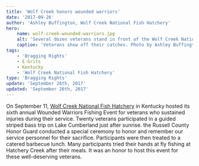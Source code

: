 ```yaml
---
title: 'Wolf Creek honors wounded warriors'
date: '2017-09-26'
author: 'Ashley Buffington, Wolf Creek National Fish Hatchery'
hero:
    name: wolf-creek-wounded-warriors.jpg
    alt: 'Several dozen veterans stand in front of the Wolf Creek National Fish Hatchery visitors center holding their catch.'
    caption: 'Veterans show off their catches. Photo by Ashley Buffington, USFWS.'
tags:
    - 'Bragging Rights'
    - E-Grits
    - Kentucky
    - 'Wolf Creek National Fish Hatchery'
type: 'Bragging Rights'
update: 'September 26th, 2017'
updated: 'September 26th, 2017'
---
```


On September 11, [Wolf Creek National Fish Hatchery](https://www.fws.gov/wolfcreek/) in Kentucky hosted its sixth annual Wounded Warriors Fishing Event for veterans who sustained injuries during their service. Twenty veterans participated in a guided striped bass trip on Lake Cumberland just after sunrise. the Russell County Honor Guard conducted a special ceremony to honor and remember our service personnel  for their sacrifice. Participants were then treated to a catered barbecue lunch. Many participants tried their hands at fly fishing at Hatchery Creek after their meals. It was an honor to host this event for these well-deserving veterans.

